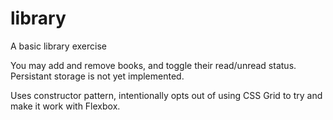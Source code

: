 # library
A basic library exercise

You may add and remove books, and toggle their read/unread status. Persistant storage is not yet implemented.

Uses constructor pattern, intentionally opts out of using CSS Grid to try and make it work with Flexbox. 
